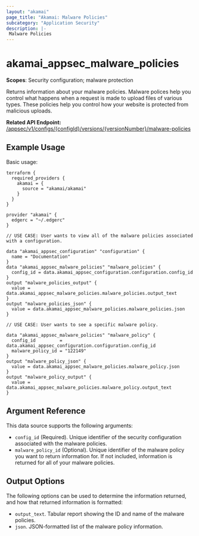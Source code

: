 ```yaml
---
layout: "akamai"
page_title: "Akamai: Malware Policies"
subcategory: "Application Security"
description: |-
 Malware Policies
---
```


# akamai_appsec_malware_policies

**Scopes**: Security configuration; malware protection

Returns information about your malware policies. Malware polices help you control what happens when a request is made to upload files of various types. These policies help you control how your website is protected from malicious uploads.

**Related API Endpoint:** [/appsec/v1/configs/{configId}/versions/{versionNumber}/malware-policies](https://techdocs.akamai.com/application-security/reference/get-malware-policies)

## Example Usage

Basic usage:

```
terraform {
  required_providers {
    akamai = {
      source = "akamai/akamai"
    }
  }
}

provider "akamai" {
  edgerc = "~/.edgerc"
}

// USE CASE: User wants to view all of the malware policies associated with a configuration.

data "akamai_appsec_configuration" "configuration" {
  name = "Documentation"
}
data "akamai_appsec_malware_policies" "malware_policies" {
  config_id = data.akamai_appsec_configuration.configuration.config_id
}
output "malware_policies_output" {
  value = data.akamai_appsec_malware_policies.malware_policies.output_text
}
output "malware_policies_json" {
  value = data.akamai_appsec_malware_policies.malware_policies.json
}

// USE CASE: User wants to see a specific malware policy.

data "akamai_appsec_malware_policies" "malware_policy" {
  config_id         = data.akamai_appsec_configuration.configuration.config_id
  malware_policy_id = "122149"
}
output "malware_policy_json" {
  value = data.akamai_appsec_malware_policies.malware_policy.json
}
output "malware_policy_output" {
  value = data.akamai_appsec_malware_policies.malware_policy.output_text
}
```

## Argument Reference

This data source supports the following arguments:

- `config_id` (Required). Unique identifier of the security configuration associated with the malware policies.
- `malware_policy_id` (Optional). Unique identifier of the malware policy you want to return information for. If not included, information is returned for all of your malware policies.

## Output Options

The following options can be used to determine the information returned, and how that returned information is formatted:

- `output_text`. Tabular report showing the ID and name of the malware policies.
- `json`. JSON-formatted list of the malware policy information.
